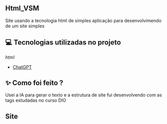 ## Html_VSM
Site usando a tecnologia html de simples aplicação para desenvolvimendo de um site simples

## 💻 Tecnologias utilizadas no projeto
<i class="fa-brands fa-html5">html</i>
- [ChatGPT](https://chat.openai.com/) 

## ✨ Como foi feito ?
Usei a IA para gerar o texto e a estrutura de site fui desenvolvendo com as tags estudadas no curso DIO

## Site

<a href="http://127.0.0.1:5500/index.html" />

